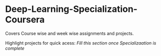 # Deep-Learning-Specialization-Coursera
Covers Course wise and week wise assignments and projects. 

Highlight projects for quick acess:
*Fill this section once Specializaation is complete*
